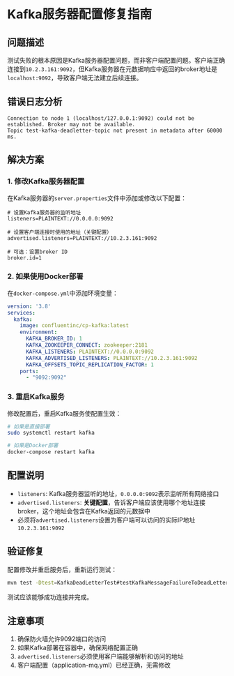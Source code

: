 # Kafka服务器配置修复指南

## 问题描述

测试失败的根本原因是Kafka服务器配置问题，而非客户端配置问题。客户端正确连接到`10.2.3.161:9092`，但Kafka服务器在元数据响应中返回的broker地址是`localhost:9092`，导致客户端无法建立后续连接。

## 错误日志分析

```
Connection to node 1 (localhost/127.0.0.1:9092) could not be established. Broker may not be available.
Topic test-kafka-deadletter-topic not present in metadata after 60000 ms.
```

## 解决方案

### 1. 修改Kafka服务器配置

在Kafka服务器的`server.properties`文件中添加或修改以下配置：

```properties
# 设置Kafka服务器的监听地址
listeners=PLAINTEXT://0.0.0.0:9092

# 设置客户端连接时使用的地址（关键配置）
advertised.listeners=PLAINTEXT://10.2.3.161:9092

# 可选：设置broker ID
broker.id=1
```

### 2. 如果使用Docker部署

在`docker-compose.yml`中添加环境变量：

```yaml
version: '3.8'
services:
  kafka:
    image: confluentinc/cp-kafka:latest
    environment:
      KAFKA_BROKER_ID: 1
      KAFKA_ZOOKEEPER_CONNECT: zookeeper:2181
      KAFKA_LISTENERS: PLAINTEXT://0.0.0.0:9092
      KAFKA_ADVERTISED_LISTENERS: PLAINTEXT://10.2.3.161:9092
      KAFKA_OFFSETS_TOPIC_REPLICATION_FACTOR: 1
    ports:
      - "9092:9092"
```

### 3. 重启Kafka服务

修改配置后，重启Kafka服务使配置生效：

```bash
# 如果是直接部署
sudo systemctl restart kafka

# 如果是Docker部署
docker-compose restart kafka
```

## 配置说明

- `listeners`: Kafka服务器监听的地址，`0.0.0.0:9092`表示监听所有网络接口
- `advertised.listeners`: **关键配置**，告诉客户端应该使用哪个地址连接broker，这个地址会包含在Kafka返回的元数据中
- 必须将`advertised.listeners`设置为客户端可以访问的实际IP地址`10.2.3.161:9092`

## 验证修复

配置修改并重启服务后，重新运行测试：

```bash
mvn test -Dtest=KafkaDeadLetterTest#testKafkaMessageFailureToDeadLetter
```

测试应该能够成功连接并完成。

## 注意事项

1. 确保防火墙允许9092端口的访问
2. 如果Kafka部署在容器中，确保网络配置正确
3. `advertised.listeners`必须使用客户端能够解析和访问的地址
4. 客户端配置（application-mq.yml）已经正确，无需修改